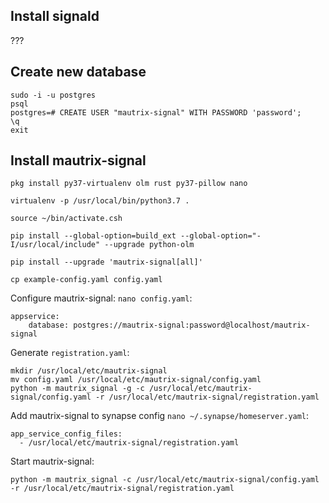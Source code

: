 ## Install signald

???

## Create new database

```
sudo -i -u postgres
psql
postgres=# CREATE USER "mautrix-signal" WITH PASSWORD 'password';
\q
exit
```

## Install mautrix-signal
```
pkg install py37-virtualenv olm rust py37-pillow nano

virtualenv -p /usr/local/bin/python3.7 .

source ~/bin/activate.csh

pip install --global-option=build_ext --global-option="-I/usr/local/include" --upgrade python-olm

pip install --upgrade 'mautrix-signal[all]'

cp example-config.yaml config.yaml
```

Configure mautrix-signal: `nano config.yaml`:
```
appservice:
    database: postgres://mautrix-signal:password@localhost/mautrix-signal
```

Generate `registration.yaml`:
```
mkdir /usr/local/etc/mautrix-signal
mv config.yaml /usr/local/etc/mautrix-signal/config.yaml
python -m mautrix_signal -g -c /usr/local/etc/mautrix-signal/config.yaml -r /usr/local/etc/mautrix-signal/registration.yaml
```
Add mautrix-signal to synapse config `nano ~/.synapse/homeserver.yaml`:
```
app_service_config_files:
  - /usr/local/etc/mautrix-signal/registration.yaml
```
Start mautrix-signal:
```
python -m mautrix_signal -c /usr/local/etc/mautrix-signal/config.yaml -r /usr/local/etc/mautrix-signal/registration.yaml
```
